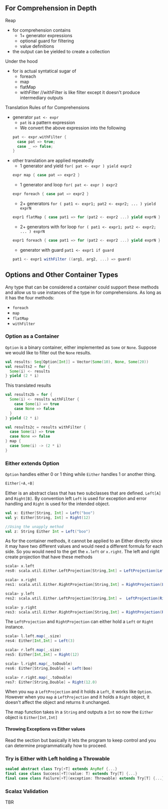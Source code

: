 ## For Comprehension in Depth

Reap

- for comprehension contains
  - 1+ generator expressions
  - optional guard for filtering
  - value definitions
- the output can be yielded to create a collection

Under the hood

- for is actual syntatical sugar of
  - foreach
  - map
  - flatMap
  - withFilter //withFilter is like filter except it doesn't produce intermediary outputs

Translation Rules of for Comprehensions

- generator `pat <- expr`
  - `pat` is a pattern expression
  - We convert the above expression into the following
  ```scala
  pat <- expr.withFilter {
    case pat => true;
    case _ => false;
  }
  ```
- other translation are applied repeatedly
  - 1 generator and yield `for( pat <- expr ) yield expr2`
  ```scala
  expr map { case pat => expr2 }
  ```
  - 1 generator and loop `for( pat <- expr ) expr2`
  ```scala
  expr foreach { case pat => expr2 }
  ```
  - 2+ generators `for ( pat1 <- expr1; pat2 <- expr2; ... ) yield exprN`
  ```scala
  expr1 flatMap { case pat1 => for (pat2 <- expr2 ...) yield exprN }    
  ```
  - 2+ generators with for loop `for ( pat1 <- expr1; pat2 <- expr2; ... ) exprN`
  ```scala
  expr1 foreach { case pat1 => for (pat2 <- expr2 ...) yield exprN }
  ```
  - generator with guard `pat1 <- expr1 if guard`
  ```scala
  pat1 <- expr1 withFilter ((arg1, arg2, ...) => guard)
  ```

## Options and Other Container Types

Any type that can be considered a container could support these methods and allow us to use instances of the type in for comprehensions. As long as it has the four methods:

- `foreach`
- `map`
- `flatMap`
- `withFilter`

### Option as a Container

`Option` is a binary container, either implemented as `Some` or `None`. Suppose we would like to filter out the `None` results.

```scala
val results: Seq[Option[Int]] = Vector(Some(10), None, Some(20))
val results2 = for {
  Some(i) <- results
} yield (2 * i)
```

This translated results

```scala
val results2b = for {
  Some(i) <- results withFilter {
    case Some(i) => true
    case None => false
  }
} yield (2 * i)

val results2c = results withFilter {
  case Some(i) => true
  case None => false
} map {
  case Some(i) -> (2 * i)
}
```

### Either extends Option

`Option` handles either 0 or 1 thing while `Either` handles 1 or another thing.

```scala
Either[+A,+B]
```

Either is an abstract class that has two subclasses that are defined. `Left[A]` and `Right[B]`. By convention left `Left` is used for exception and error handling and `Right` is used for the intended object.

```scala
val x: Either[String, Int] = Left("boo")
val y: Either[String, Int] = Right(12)

//Using the unapply method
val z: String Either Int = Left("boo")
```

As for the container methods, it cannot be applied to an Either directly since it may have two different values and would need a different formula for each side. So you would need to the get the `x.left` or `x.right`. The left and right create projection that have these methods

```scala
scala> x.left
res0: scala.util.Either.LeftProjection[String,Int] = LeftProjection(Left(boo))

scala> x.right
res1: scala.util.Either.RightProjection[String,Int] = RightProjection(Left(boo))

scala> y.left
res2: scala.util.Either.LeftProjection[String,Int] =  LeftProjection(Right(12))

scala> y.right
res3: scala.util.Either.RightProjection[String,Int] = RightProjection(Right(12))
```

The `LeftProjection` and `RightProjection` can either hold a `Left` or `Right` instance.

```scala
scala> l.left.map(_.size)
res4: Either[Int,Int] = Left(3)

scala> r.left.map(_.size)
res5: Either[Int,Int] = Right(12)

scala> l.right.map(_.toDouble)
res6: Either[String,Double] = Left(boo)

scala> r.right.map(_.toDouble)
res7: Either[String,Double] = Right(12.0)
```

When you `map` a `LeftProjection` and it holds a `Left`, it works like `Option`. However when you `map` a `LeftProjection` and it holds a `Right` object, it doesn't affect the object and returns it unchanged.

The map function takes in a `String` and outputs a `Int` so now the `Either` object is `Either[Int,Int]`

#### Throwing Exceptions vs Either values

Read the section but basically it lets the program to keep control and you can determine programmatically how to proceed.

### Try is Either with Left holding a Throwable

```scala
sealed abstract class Try[+T] extends AnyRef {...}
final case class Success[+T](value: T) extends Try[T] {...}
final case class Failure[+T](exception: Throwable) extends Try[T] {...}
```

### Scalaz Validation

TBR
